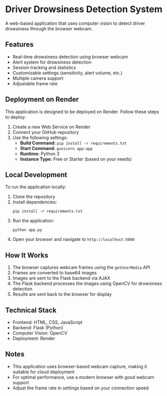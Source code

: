 # Driver Drowsiness Detection System

A web-based application that uses computer vision to detect driver drowsiness through the browser webcam.

## Features

- Real-time drowsiness detection using browser webcam
- Alert system for drowsiness detection
- Session tracking and statistics
- Customizable settings (sensitivity, alert volume, etc.)
- Multiple camera support
- Adjustable frame rate

## Deployment on Render

This application is designed to be deployed on Render. Follow these steps to deploy:

1. Create a new Web Service on Render
2. Connect your GitHub repository
3. Use the following settings:
   - **Build Command:** `pip install -r requirements.txt`
   - **Start Command:** `gunicorn app:app`
   - **Runtime:** Python 3
   - **Instance Type:** Free or Starter (based on your needs)

## Local Development

To run the application locally:

1. Clone the repository
2. Install dependencies:
   ```
   pip install -r requirements.txt
   ```
3. Run the application:
   ```
   python app.py
   ```
4. Open your browser and navigate to `http://localhost:5000`

## How It Works

1. The browser captures webcam frames using the `getUserMedia` API
2. Frames are converted to base64 images
3. Images are sent to the Flask backend via AJAX
4. The Flask backend processes the images using OpenCV for drowsiness detection
5. Results are sent back to the browser for display

## Technical Stack

- Frontend: HTML, CSS, JavaScript
- Backend: Flask (Python)
- Computer Vision: OpenCV
- Deployment: Render

## Notes

- This application uses browser-based webcam capture, making it suitable for cloud deployment
- For optimal performance, use a modern browser with good webcam support
- Adjust the frame rate in settings based on your connection speed 